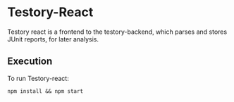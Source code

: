# Testory-React
Testory react is a frontend to the testory-backend, which parses and stores JUnit reports, for later analysis.

## Execution
To run Testory-react:

`npm install && npm start`